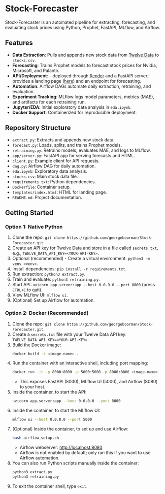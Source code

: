 # Stock-Forecaster

Stock-Forecaster is an automated pipeline for extracting, forecasting, and evaluating stock prices using Python, Prophet, FastAPI, MLflow, and Airflow.

## Features
- **Data Extraction**: Pulls and appends new stock data from [Twelve Data](https://twelvedata.com/) to `stocks.csv`.
- **Forecasting**: Trains Prophet models to forecast stock prices for Nvidia, Microsoft, and Palantir.
- **API/Deployment**:  - deployed through [Render](https://render.com/) and a FastAPI server; provides a landing page ([here](https://.stock-forecaster-2ubp.onrender.com/)) and an endpoint for forecasting.
- **Automation**: Airflow DAGs automate daily extraction, retraining, and evaluation.
- **Experiment Tracking**: MLflow logs model parameters, metrics (MAE), and artifacts for each retraining run.
- **Jupyter/EDA**: Initial exploratory data analysis in `eda.ipynb`.
- **Docker Support**: Containerized for reproducible deployment.

## Repository Structure
- `extract.py`: Extracts and appends new stock data.
- `forecast.py`: Loads, splits, and trains Prophet models.
- `retraining.py`: Retrains models, evaluates MAE, and logs to MLflow.
- `app/server.py`: FastAPI app for serving forecasts and HTML.
- `client.py`: Example client for API requests.
- `dag.py`: Airflow DAG for daily automation.
- `eda.ipynb`: Exploratory data analysis.
- `stocks.csv`: Main stock data file.
- `requirements.txt`: Python dependencies.
- `Dockerfile`: Container setup.
- `templates/index.html`: HTML for landing page.
- `README.md`: Project documentation.

## Getting Started
### Option 1: Native Python
1. Clone the repo: `git clone https://github.com/georgeboorman/Stock-Forecaster.git`.
2. Create an API key for [Twelve Data](https://twelvedata.com/) and store in a file called `secrets.txt`, e.g., `TWELVE_DATA_API_KEY=<YOUR-API-KEY>`.
3. Optional (recommended) - Create a virtual environment: `python3 -m venv <venv>`.
3. Install dependencies: `pip install -r requirements.txt`.
4. Run extraction: `python3 extract.py`.
5. Train and evaluate: `python3 retraining.py`.
6. Start API: `uvicorn app.server:app --host 0.0.0.0 --port 8000` (press `CTRL+C` to quit).
7. View MLflow UI: `mlflow ui`.
8. (Optional) Set up Airflow for automation.

### Option 2: Docker (Recommended)
1. Clone the repo: `git clone https://github.com/georgeboorman/Stock-Forecaster.git`.
2. Create a `secrets.txt` file with your Twelve Data API key: `TWELVE_DATA_API_KEY=<YOUR-API-KEY>`.
3. Build the Docker image:
   ```sh
   docker build -t <image-name> .
   ```
4. Run the container with an interactive shell, including port mapping:
   ```sh
   docker run -it -p 8000:8000 -p 5000:5000 -p 8080:8080 <image-name>
   ```
   - This exposes FastAPI (8000), MLflow UI (5000), and Airflow (8080) to your host.
5. Inside the container, to start the API:
   ```sh
   uvicorn app.server:app --host 0.0.0.0 --port 8000
   ```
6. Inside the container, to start the MLflow UI:
   ```sh
   mlflow ui --host 0.0.0.0 --port 5000
   ```
7. (Optional) Inside the container, to set up and use Airflow:
   ```sh
   bash airflow_setup.sh
   ```
   - Airflow webserver: [http://localhost:8080](http://localhost:8080)
   - Airflow is not enabled by default; only run this if you want to use Airflow automation.
8. You can also run Python scripts manually inside the container:
   ```sh
   python3 extract.py
   python3 retraining.py
   ```
9. To exit the container shell, type `exit`.

